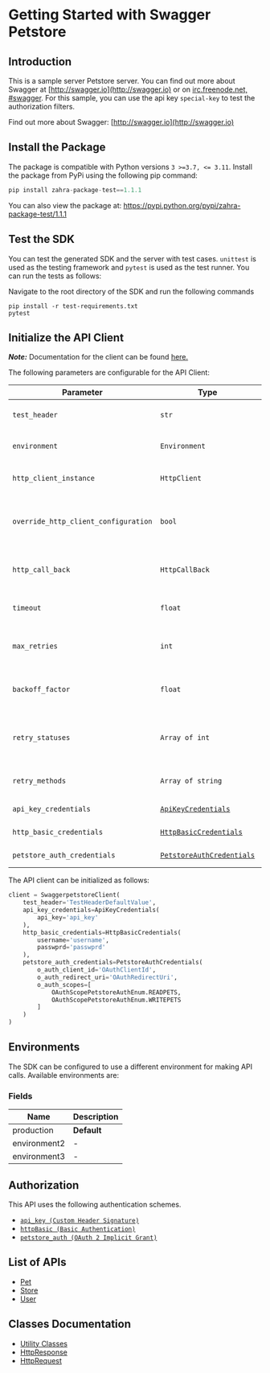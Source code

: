 
# Getting Started with Swagger Petstore

## Introduction

This is a sample server Petstore server.  You can find out more about Swagger at [http://swagger.io](http://swagger.io) or on [irc.freenode.net, #swagger](http://swagger.io/irc/).  For this sample, you can use the api key `special-key` to test the authorization filters.

Find out more about Swagger: [http://swagger.io](http://swagger.io)

## Install the Package

The package is compatible with Python versions `3 >=3.7, <= 3.11`.
Install the package from PyPi using the following pip command:

```python
pip install zahra-package-test==1.1.1
```

You can also view the package at:
https://pypi.python.org/pypi/zahra-package-test/1.1.1

## Test the SDK

You can test the generated SDK and the server with test cases. `unittest` is used as the testing framework and `pytest` is used as the test runner. You can run the tests as follows:

Navigate to the root directory of the SDK and run the following commands

```
pip install -r test-requirements.txt
pytest
```

## Initialize the API Client

**_Note:_** Documentation for the client can be found [here.](https://www.github.com/ZahraN444/zeepackage-1-python-sdk/tree/1.1.1/doc/client.md)

The following parameters are configurable for the API Client:

| Parameter | Type | Description |
|  --- | --- | --- |
| `test_header` | `str` | This is a test header<br>*Default*: `'TestHeaderDefaultValue'` |
| `environment` | `Environment` | The API environment. <br> **Default: `Environment.PRODUCTION`** |
| `http_client_instance` | `HttpClient` | The Http Client passed from the sdk user for making requests |
| `override_http_client_configuration` | `bool` | The value which determines to override properties of the passed Http Client from the sdk user |
| `http_call_back` | `HttpCallBack` | The callback value that is invoked before and after an HTTP call is made to an endpoint |
| `timeout` | `float` | The value to use for connection timeout. <br> **Default: 60** |
| `max_retries` | `int` | The number of times to retry an endpoint call if it fails. <br> **Default: 0** |
| `backoff_factor` | `float` | A backoff factor to apply between attempts after the second try. <br> **Default: 2** |
| `retry_statuses` | `Array of int` | The http statuses on which retry is to be done. <br> **Default: [408, 413, 429, 500, 502, 503, 504, 521, 522, 524]** |
| `retry_methods` | `Array of string` | The http methods on which retry is to be done. <br> **Default: ['GET', 'PUT']** |
| `api_key_credentials` | [`ApiKeyCredentials`](https://www.github.com/ZahraN444/zeepackage-1-python-sdk/tree/1.1.1/doc/$a/https://www.github.com/ZahraN444/zeepackage-1-python-sdk/tree/1.1.1/custom-header-signature.md) | The credential object for Custom Header Signature |
| `http_basic_credentials` | [`HttpBasicCredentials`](https://www.github.com/ZahraN444/zeepackage-1-python-sdk/tree/1.1.1/doc/$a/https://www.github.com/ZahraN444/zeepackage-1-python-sdk/tree/1.1.1/basic-authentication.md) | The credential object for Basic Authentication |
| `petstore_auth_credentials` | [`PetstoreAuthCredentials`](https://www.github.com/ZahraN444/zeepackage-1-python-sdk/tree/1.1.1/doc/$a/https://www.github.com/ZahraN444/zeepackage-1-python-sdk/tree/1.1.1/oauth-2-implicit-grant.md) | The credential object for OAuth 2 Implicit Grant |

The API client can be initialized as follows:

```python
client = SwaggerpetstoreClient(
    test_header='TestHeaderDefaultValue',
    api_key_credentials=ApiKeyCredentials(
        api_key='api_key'
    ),
    http_basic_credentials=HttpBasicCredentials(
        username='username',
        passwprd='passwprd'
    ),
    petstore_auth_credentials=PetstoreAuthCredentials(
        o_auth_client_id='OAuthClientId',
        o_auth_redirect_uri='OAuthRedirectUri',
        o_auth_scopes=[
            OAuthScopePetstoreAuthEnum.READPETS,
            OAuthScopePetstoreAuthEnum.WRITEPETS
        ]
    )
)
```

## Environments

The SDK can be configured to use a different environment for making API calls. Available environments are:

### Fields

| Name | Description |
|  --- | --- |
| production | **Default** |
| environment2 | - |
| environment3 | - |

## Authorization

This API uses the following authentication schemes.

* [`api_key (Custom Header Signature)`](https://www.github.com/ZahraN444/zeepackage-1-python-sdk/tree/1.1.1/doc/$a/https://www.github.com/ZahraN444/zeepackage-1-python-sdk/tree/1.1.1/custom-header-signature.md)
* [`httpBasic (Basic Authentication)`](https://www.github.com/ZahraN444/zeepackage-1-python-sdk/tree/1.1.1/doc/$a/https://www.github.com/ZahraN444/zeepackage-1-python-sdk/tree/1.1.1/basic-authentication.md)
* [`petstore_auth (OAuth 2 Implicit Grant)`](https://www.github.com/ZahraN444/zeepackage-1-python-sdk/tree/1.1.1/doc/$a/https://www.github.com/ZahraN444/zeepackage-1-python-sdk/tree/1.1.1/oauth-2-implicit-grant.md)

## List of APIs

* [Pet](https://www.github.com/ZahraN444/zeepackage-1-python-sdk/tree/1.1.1/doc/controllers/pet.md)
* [Store](https://www.github.com/ZahraN444/zeepackage-1-python-sdk/tree/1.1.1/doc/controllers/store.md)
* [User](https://www.github.com/ZahraN444/zeepackage-1-python-sdk/tree/1.1.1/doc/controllers/user.md)

## Classes Documentation

* [Utility Classes](https://www.github.com/ZahraN444/zeepackage-1-python-sdk/tree/1.1.1/doc/utility-classes.md)
* [HttpResponse](https://www.github.com/ZahraN444/zeepackage-1-python-sdk/tree/1.1.1/doc/http-response.md)
* [HttpRequest](https://www.github.com/ZahraN444/zeepackage-1-python-sdk/tree/1.1.1/doc/http-request.md)

